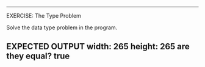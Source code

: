  ---------------------------------------------------------
 EXERCISE: The Type Problem

  Solve the data type problem in the program.

 EXPECTED OUTPUT
  width: 265 height: 265
  are they equal? true
 ---------------------------------------------------------